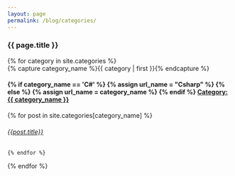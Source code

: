 ```yaml
---
layout: page
permalink: /blog/categories/
---
```



<h3>  {{ page.title }} </h3>

<div id="categories">
{% for category in site.categories %}
  <div class="category-box" >
    {% capture category_name %}{{ category | first }}{% endcapture %}
    <div id="#{{ category_name | slugize }}"></div>
    <h4 class="category-head"><p></p>
    {% if category_name == 'C#' %}
        {% assign url_name = "Csharp" %}
      {% else %}
        {% assign url_name = category_name %}
      {% endif %}
    <a href="{{ site.baseurl }}/blog/categories/{{ url_name }}">Category: {{ category_name }}</a></h4>
    <a name="{{ category_name | slugize }}"></a>
     {% for post in site.categories[category_name] %}
    <article class="center">
      <h6 ><a href="{{ site.baseurl }}{{ post.url }}">{{post.title}}</a></h6>
    </article>


    {% endfor %}

  </div>
{% endfor %}
</div>



